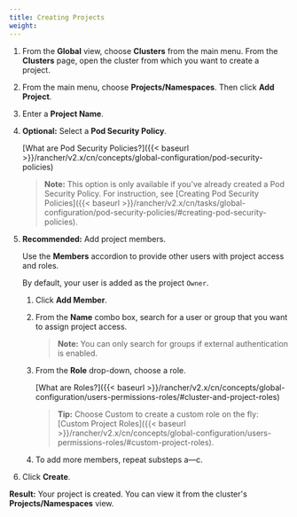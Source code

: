 ```yaml
---
title: Creating Projects
weight: 
---
```


1. From the **Global** view, choose **Clusters** from the main menu. From the **Clusters** page, open the cluster from which you want to create a project.

1. From the main menu, choose **Projects/Namespaces**. Then click **Add Project**.

1. Enter a **Project Name**.

1. **Optional:** Select a **Pod Security Policy**.

    [What are Pod Security Policies?]({{< baseurl >}}/rancher/v2.x/cn/concepts/global-configuration/pod-security-policies)

    >**Note:** This option is only available if you've already created a Pod Security Policy. For instruction, see [Creating Pod Security Policies]({{< baseurl >}}/rancher/v2.x/cn/tasks/global-configuration/pod-security-policies/#creating-pod-security-policies).

1. **Recommended:** Add project members.

    Use the **Members** accordion to provide other users with project access and roles.

    By default, your user is added as the project `Owner`.

    1. Click **Add Member**.

    1. From the **Name** combo box, search for a user or group that you want to assign project access.

        >**Note:** You can only search for groups if external authentication is enabled.

    1. From the **Role** drop-down, choose a role.

        [What are Roles?]({{< baseurl >}}/rancher/v2.x/cn/concepts/global-configuration/users-permissions-roles/#cluster-and-project-roles)

        >**Tip:** Choose Custom to create a custom role on the fly: [Custom Project Roles]({{< baseurl >}}/rancher/v2.x/cn/concepts/global-configuration/users-permissions-roles/#custom-project-roles).

    1. To add more members, repeat substeps a—c.
  

1. Click **Create**.

**Result:** Your project is created. You can view it from the cluster's **Projects/Namespaces** view.
